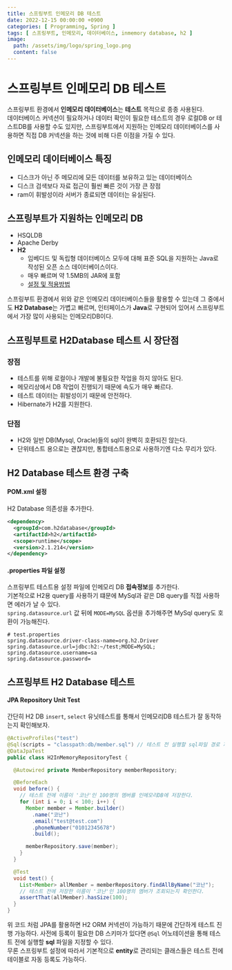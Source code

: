 ```yaml
---
title: 스프링부트 인메모리 DB 테스트
date: 2022-12-15 00:00:00 +0900
categories: [ Programming, Spring ]
tags: [ 스프링부트, 인메모리, 데이터베이스, inmemory database, h2 ]
image:
  path: /assets/img/logo/spring_logo.png
  content: false
---
```


# 스프링부트 인메모리 DB 테스트

스프링부트 환경에서 **인메모리 데이터베이스**는 **테스트** 목적으로 종종 사용된다.  
데이터베이스 커넥션이 필요하거나 데이터 확인이 필요한 테스트의 경우 로컬DB or 테스트DB를 사용할 수도 있지만,
스프링부트에서 지원하는 인메모리 데이터베이스를 사용하면 직접 DB 커넥션을 하는 것에 비해 다른 이점을 가질 수 있다.

## 인메모리 데이터베이스 특징

- 디스크가 아닌 주 메모리에 모든 데이터를 보유하고 있는 데이터베이스
- 디스크 검색보다 자료 접근이 훨씬 빠른 것이 가장 큰 장점
- ram이 휘발성이라 서버가 종료되면 데이터는 유실된다.

## 스프링부트가 지원하는 인메모리 DB

- HSQLDB
- Apache Derby
- **H2**
  - 임베디드 및 독립형 데이터베이스 모두에 대해 표준 SQL을 지원하는 Java로 작성된 오픈 소스 데이터베이스이다.
  - 매우 빠르며 약 1.5MB의 JAR에 포함
  - [설정 및 적용방법](https://www.baeldung.com/spring-boot-h2-database)

스프링부트 환경에서 위와 같은 인메모리 데이터베이스들을 활용할 수 있는데 그 중에서도 **H2 Database**는 가볍고 빠르며,
인터페이스가 **Java**로 구현되어 있어서 스프링부트에서 가장 많이 사용되는 인메모리DB이다.

## 스프링부트로 H2Database 테스트 시 장단점

### 장점

- 테스트를 위해 로컬이나 개발에 불필요한 작업을 하지 않아도 된다.
- 메모리상에서 DB 작업이 진행되기 때문에 속도가 매우 빠르다.
- 테스트 데이터는 휘발성이기 때문에 안전하다.
- Hibernate가 H2를 지원한다.

### 단점

- H2와 일반 DB(Mysql, Oracle)들의 sql이 완벽히 호환되진 않는다.
- 단위테스트 용으로는 괜찮지만, 통합테스트용으로 사용하기엔 다소 무리가 있다.

## H2 Database 테스트 환경 구축

#### POM.xml 설정

H2 Database 의존성을 추가한다.

``` xml
<dependency>
  <groupId>com.h2database</groupId>
  <artifactId>h2</artifactId>
  <scope>runtime</scope>
  <version>2.1.214</version>
</dependency>
```

#### .properties 파일 설정

스프링부트 테스트용 설정 파일에 인메모리 DB **접속정보**를 추가한다.  
기본적으로 H2용 query를 사용하기 떄문에 MySql과 같은 DB query를 직접 사용하면 에러가 날 수 있다.  
`spring.datasource.url` 값 뒤에 `MODE=MySQL` 옵션을 추가해주면 MySql query도 호환이 가능해진다.

``` properties
# test.properties
spring.datasource.driver-class-name=org.h2.Driver
spring.datasource.url=jdbc:h2:~/test;MODE=MySQL;
spring.datasource.username=sa
spring.datasource.password=
```

## 스프링부트 H2 Database 테스트

#### JPA Repository Unit Test

간단히 H2 DB `insert`, `select` 유닛테스트를 통해서 인메모리DB 테스트가 잘 동작하는지 확인해보자.

``` java
@ActiveProfiles("test")
@Sql(scripts = "classpath:db/member.sql") // 테스트 전 실행할 sql파일 경로 지정
@DataJpaTest
public class H2InMemoryRepositoryTest {

  @Autowired private MemberRepository memberRepository;

  @BeforeEach
  void before() {
    // 테스트 전에 이름이 '코난'인 100명의 멤버를 인메모리DB에 저장한다.
    for (int i = 0; i < 100; i++) {
      Member member = Member.builder()
        .name("코난")
        .email("test@test.com")
        .phoneNumber("01012345678")
        .build();

      memberRepository.save(member);
    }
  }

  @Test
  void test() {
    List<Member> allMember = memberRepository.findAllByName("코난");
    // 테스트 전에 저장한 이름이 '코난'인 100명의 멤버가 조회되는지 확인한다.
    assertThat(allMember).hasSize(100);
  }
}
```

위 코드 처럼 JPA를 활용하면 H2 ORM 커넥션이 가능하기 때문에 간단하게 테스트 진행 가능하다.
사전에 등록이 필요한 DB 스키마가 있다면 `@Sql` 어노테이션을 통해 테스트 전에 실행할 **sql** 파일을 지정할 수 있다.  
무론 스프링부트 설정에 따라서 기본적으로 **entity**로 관리되는 클래스들은 테스트 전에 테이블로 자동 등록도 가능하다.
